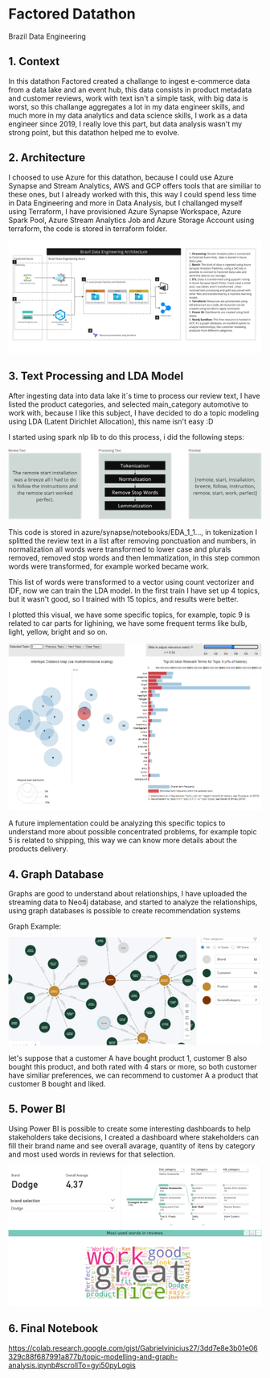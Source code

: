 # Factored Datathon
Brazil Data Engineering

## 1. Context
In this datathon Factored created a challange to ingest e-commerce data from a data lake and an event hub, this data consists in product metadata and customer reviews, work with text isn't a simple task, with big data is worst, so this challange aggregates a lot in my data engineer skills, and much more in my data analytics and data science skills, I work as a data engineer since 2019, I really love this part, but data analysis wasn't my strong point, but this datathon helped me to evolve.

## 2. Architecture
I choosed to use Azure for this datathon, because I could use Azure Synapse and Stream Analytics, AWS and GCP offers tools that are similiar to these ones, but I already worked with this, this way I could spend less time in Data Engineering and more in Data Analysis, but I challanged myself using Terraform, I have provisioned Azure Synapse Workspace, Azure Spark Pool, Azure Stream Analytics Job and Azure Storage Account using terraform, the code is stored in terraform folder.

![Factored Datathon Architecture](https://github.com/Gabrielvinicius27/factored-datathon-2023-brazil-data-engineering/blob/main/images/Factored%20Datathon%20Architecture.jpg)

## 3. Text Processing and LDA Model
After ingesting data into data lake it`s time to process our review text, I have listed the product categories, and selected main_category automotive to work with, because I like this subject, I have decided to do a topic modeling using LDA (Latent Dirichlet Allocation), this name isn't easy :D

I started using spark nlp lib to do this process, i did the following steps:

![Factored Datathon Architecture](https://github.com/Gabrielvinicius27/factored-datathon-2023-brazil-data-engineering/blob/main/images/Text%20Processing.png)

This code is stored in azure/synapse/notebooks/EDA_1_1..., in tokenization I splitted the review text in a list after removing ponctuation and numbers, in normalization all words were transformed to lower case and plurals removed, removed stop words and then lemmatization, in this step common words were transformed, for example worked became work.

This list of words were transformed to a vector using count vectorizer and IDF, now we can train the LDA model. 
In the first train I have set up 4 topics, but it wasn't good, so I trained with 15 topics, and results were better.

I plotted this visual, we have some specific topics, for example, topic 9 is related to car parts for lighining, we have some frequent terms like bulb, light, yellow, bright and so on.

![Factored Datathon Architecture](https://github.com/Gabrielvinicius27/factored-datathon-2023-brazil-data-engineering/blob/main/images/LDA_visual.png)

A future implementation could be analyzing this specific topics to understand more about possible concentrated problems, for example topic 5 is related to shipping, this way we can know more details about the products delivery.

## 4. Graph Database
Graphs are good to understand about relationships, I have uploaded the streaming data to Neo4j database, and started to analyze the relationships, using graph databases is possible to create recommendation systems

Graph Example:

![Factored Datathon Architecture](https://github.com/Gabrielvinicius27/factored-datathon-2023-brazil-data-engineering/blob/main/images/Neo4J_graph_example.png)

let's suppose that a customer A have bought product 1, customer B also bought this product, and both rated with 4 stars or more, so both customer have similiar preferences, we can recommend to customer A a product that customer B bought and liked.

## 5. Power BI
Using Power BI is possible to create some interesting dashboards to help stakeholders take decisions, I created a dashboard where stakeholders can fill their brand name and see overall avarage, quantity of itens by category and most used words in reviews for that selection.

![Factored Datathon Architecture](https://github.com/Gabrielvinicius27/factored-datathon-2023-brazil-data-engineering/blob/main/images/Dashboard.png)

## 6. Final Notebook

https://colab.research.google.com/gist/Gabrielvinicius27/3dd7e8e3b01e06329c88f687991a877b/topic-modelling-and-graph-analysis.ipynb#scrollTo=gyi50pyLqgis



